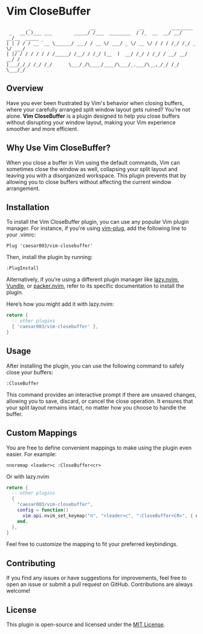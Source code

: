 # Vim CloseBuffer

```
        _                      __                __          ________
 _   __(_)___ ___        _____/ /___  ________  / /_  __  __/ __/ __/__  _____
| | / / / __ `__ \______/ ___/ / __ \/ ___/ _ \/ __ \/ / / / /_/ /_/ _ \/ ___/
| |/ / / / / / / /_____/ /__/ / /_/ (__  )  __/ /_/ / /_/ / __/ __/  __/ /
|___/_/_/ /_/ /_/      \___/_/\____/____/\___/_.___/\__,_/_/ /_/  \___/_/

```

## Overview

Have you ever been frustrated by Vim's behavior when closing buffers, where your carefully arranged split window layout gets ruined? You’re not alone. **Vim CloseBuffer** is a plugin designed to help you close buffers without disrupting your window layout, making your Vim experience smoother and more efficient.

## Why Use Vim CloseBuffer?

When you close a buffer in Vim using the default commands, Vim can sometimes close the window as well, collapsing your split layout and leaving you with a disorganized workspace. This plugin prevents that by allowing you to close buffers without affecting the current window arrangement.

## Installation

To install the Vim CloseBuffer plugin, you can use any popular Vim plugin manager. For instance, if you're using [vim-plug](https://github.com/junegunn/vim-plug), add the following line to your .vimrc:

```vim
Plug 'caesar003/vim-closebuffer'
```

Then, install the plugin by running:

```vim
:PlugInstall
```

Alternatively, if you’re using a different plugin manager like [lazy.nvim](https://github.com/folke/lazy.nvim), [Vundle](https://github.com/wbthomason/packer.nvim), or [packer.nvim](https://github.com/VundleVim/Vundle.vim), refer to its specific documentation to install the plugin.

Here’s how you might add it with lazy.nvim:

```lua
return {
  -- other plugins
  { 'caesar003/vim-closebuffer' },
}
```

## Usage

After installing the plugin, you can use the following command to safely close your buffers:

```vim
:CloseBuffer
```

This command provides an interactive prompt if there are unsaved changes, allowing you to save, discard, or cancel the close operation. It ensures that your split layout remains intact, no matter how you choose to handle the buffer.

## Custom Mappings

You are free to define convenient mappings to make using the plugin even easier. For example:

```vim
nnoremap <leader>c :CloseBuffer<cr>
```

Or with lazy.nvim

```lua
return {
  -- other plugins
  {
    "caesar003/vim-closebuffer",
    config = function()
      vim.api.nvim_set_keymap("n", "<leader>c", ":CloseBuffer<CR>", { noremap = true, silent = true, desc = "Delete Buffer" })
    end,
  },
}
```

Feel free to customize the mapping to fit your preferred keybindings.

## Contributing

If you find any issues or have suggestions for improvements, feel free to open an issue or submit a pull request on GitHub. Contributions are always welcome!

## License

This plugin is open-source and licensed under the [MIT License](LICENSE).
